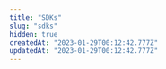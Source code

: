 ```yaml
---
title: "SDKs"
slug: "sdks"
hidden: true
createdAt: "2023-01-29T00:12:42.777Z"
updatedAt: "2023-01-29T00:12:42.777Z"
---
```

